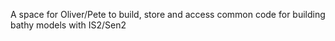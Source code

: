 A space for Oliver/Pete to build, store and access common code for building bathy models with IS2/Sen2
